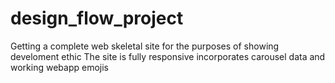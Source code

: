 # design_flow_project
Getting a complete web skeletal site for the purposes of showing develoment ethic
The site is fully responsive
incorporates carousel data and working webapp emojis
